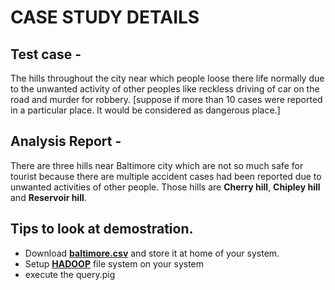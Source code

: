 # CASE STUDY DETAILS
## Test case -
The hills throughout the city near which people loose there life normally due to the unwanted activity of other peoples like reckless driving of car on the road and murder for robbery. [suppose if more than 10 cases were reported in a particular place. It would be considered as dangerous place.]
## Analysis Report -
There are three hills near Baltimore city which are not so much safe for tourist because there are multiple accident cases had been reported due to unwanted activities of other people. Those hills are <strong>Cherry hill</strong>, <strong>Chipley hill</strong> and <strong>Reservoir hill</strong>.
## Tips to look at demostration.
<ul>
<li>Download <strong><a href = "https://drive.google.com/file/d/1t5rmHwOHd4zCgtVE0WVeN-PWtkT2VSkx/view">baltimore.csv</a></strong> and store it at home of your system.</li>
<li>Setup <strong><a href = "https://www.guru99.com/how-to-install-hadoop.html">HADOOP</a></strong> file system on your system</li>
<li>execute the query.pig</li>
</ul>
